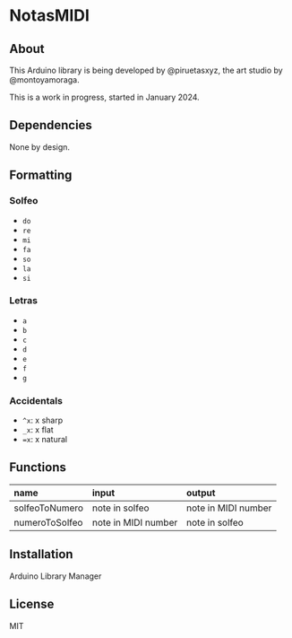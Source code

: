 # NotasMIDI

## About

This Arduino library is being developed by @piruetasxyz, the art studio by @montoyamoraga.

This is a work in progress, started in January 2024.

## Dependencies

None by design.

## Formatting

### Solfeo

- `do`
- `re`
- `mi`
- `fa`
- `so`
- `la`
- `si`

### Letras

- `a`
- `b`
- `c`
- `d`
- `e`
- `f`
- `g`

### Accidentals

- `^x`: x sharp
- `_x`: x flat
- `=x`: x natural

## Functions

| name           | input               | output              |
| :------------- | :------------------ | :------------------ |
| solfeoToNumero | note in solfeo      | note in MIDI number |
| numeroToSolfeo | note in MIDI number | note in solfeo      |

## Installation

Arduino Library Manager

## License

MIT
